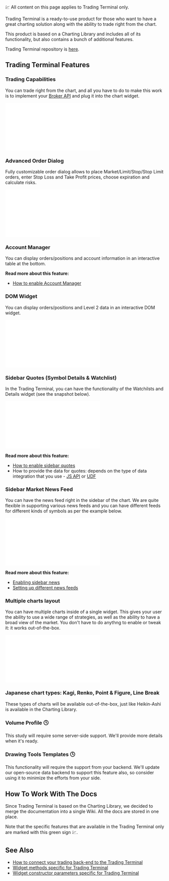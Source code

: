 :chart: All content on this page applies to Trading Terminal only.

Trading Terminal is a ready-to-use product for those who want to have a great charting solution along with the ability to trade right from the chart.

This product is based on a Charting Library and includes all of its functionality, but also contains a bunch of additional features.

Trading Terminal repository is [here](wiki/charting_library/https://github.com/tradingview/trading_platform.md).

## Trading Terminal Features

### Trading Capabilities

You can trade right from the chart, and all you have to do to make this work is to implement your [Broker API](wiki/charting_library/Broker-API.md) and plug it into the chart widget.

![images/tt_trading.png](wiki/charting_library/images/tt_trading.png.md)

### Advanced Order Dialog

Fully customizable order dialog allows to place Market/Limit/Stop/Stop Limit orders, enter Stop Loss and Take Profit prices,
choose expiration and calculate risks.

![images/tt_orderdialog.png](wiki/charting_library/images/tt_orderdialog.png.md)

### Account Manager

You can display orders/positions and account information in an interactive table at the bottom.

**Read more about this feature:**

* [How to enable Account Manager](wiki/charting_library/Account-Manager.md)

### DOM Widget

You can display orders/positions and Level 2 data in an interactive DOM widget.

![images/tt_dom.png](wiki/charting_library/images/tt_dom.png.md)

### Sidebar Quotes (Symbol Details & Watchlist)

In the Trading Terminal, you can have the functionality of the Watchilsts and Details widget (see the snapshot below).

![images/tt_top.png](wiki/charting_library/images/tt_top.png.md)

**Read more about this feature:**

* [How to enable sidebar quotes](wiki/charting_library/Widget-Constructor.md#widgetbar)
* How to provide the data for quotes: depends on the type of data integration that you use - [JS API](wiki/charting_library/JS-Api.md#trading-terminal-specific) or [UDF](wiki/charting_library/UDF.md#quotes)

### Sidebar Market News Feed

You can have the news feed right in the sidebar of the chart. We are quite flexible in supporting various news feeds and you can have different feeds for different kinds of symbols as per the example below.

![images/tt_bottom.png](wiki/charting_library/images/tt_bottom.png.md)

**Read more about this feature:**

* [Enabling sidebar news](wiki/charting_library/Widget-Constructor.md#widgetbar)
* [Setting up different news feeds](wiki/charting_library/Widget-Constructor.md#rss_news_feed)

### Multiple charts layout

You can have multiple charts inside of a single widget. This gives your user the ability to use a wide range of strategies, as well as the ability to have a broad view of the market. You don't have to do anythng to enable or tweak it: it works out-of-the-box.

![images/tt_charts.png](wiki/charting_library/images/tt_charts.png.md)

### Japanese chart types: Kagi, Renko, Point & Figure, Line Break

These types of charts will be available out-of-the-box, just like Heikin-Ashi is available in the Charting Library.

<!-- markdownlint-disable no-trailing-punctuation -->

### Volume Profile :clock4:

This study will require some server-side support. We'll provide more details when it's ready.

### Drawing Tools Templates :clock4:

This functionality will require the support from your backend. We'll update our open-source data backend to support this feature also, so consider using it to minimize the efforts from your side.

<!-- markdownlint-enable no-trailing-punctuation -->

## How To Work With The Docs

Since Trading Terminal is based on the Charting Library, we decided to merge the documentation into a single Wiki.
All the docs are stored in one place.

Note that the specific features that are available in the Trading Terminal only are marked with this green sign :chart:.

## See Also

* [How to connect your trading back-end to the Trading Terminal](wiki/charting_library/Broker-API.md)
* [Widget methods specific for Trading Terminal](wiki/charting_library/Widget-Methods.md#chart-trading-terminal-only)
* [Widget constructor parameters specific for Trading Terminal](wiki/charting_library/Widget-Constructor.md#trading-terminal-only)
